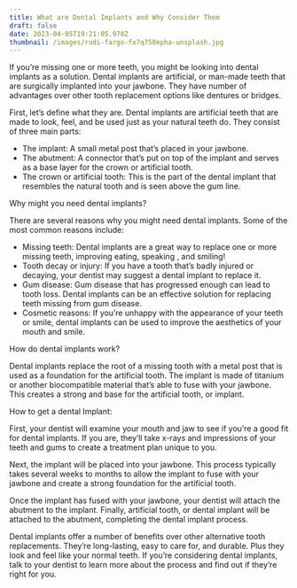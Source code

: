 ```yaml
---
title: What are Dental Implants and Why Consider Them
draft: false
date: 2023-04-05T19:21:05.978Z
thumbnail: /images/rudi-fargo-fx7q750epha-unsplash.jpg
---
```

  

If you’re missing one or more teeth, you might be looking into dental implants as a solution. Dental implants are artificial, or man-made teeth that are surgically implanted into your jawbone.  They have number of advantages over other tooth replacement options like dentures or bridges.

First, let’s define what they are. Dental implants are artificial teeth that are made to look, feel, and be used just as your natural teeth do. They consist of three main parts:

* The implant: A small metal post that’s placed in your jawbone.
* The abutment: A connector that’s put on top of the implant and serves as a base layer for the crown or artificial tooth.
* The crown or artificial tooth: This is the part of the dental implant that resembles the natural tooth and is seen above the gum line.

Why might you need dental implants?

There are several reasons why you might need dental implants. Some of the most common reasons include:

* Missing teeth: Dental implants are a great way to replace one or more missing teeth, improving  eating, speaking , and smiling!
* Tooth decay or injury: If you have a tooth that’s badly  injured or decaying, your dentist may suggest a dental implant to replace it.
* Gum disease: Gum disease that has progressed enough can lead to tooth loss. Dental implants can be an effective solution for replacing teeth missing from gum disease.
* Cosmetic reasons: If you’re unhappy with the appearance of your teeth or smile, dental implants can be used to improve the aesthetics of your mouth  and smile.

How do dental implants work?

Dental implants  replace the root of a missing tooth with a metal post that is used as a foundation for the artificial tooth. The implant is made of titanium or another biocompatible material that’s able to fuse with your jawbone. This creates a strong and base for the artificial tooth, or implant. 

How to get a dental Implant: 

First, your dentist will examine your mouth and jaw to see if you’re a good fit for dental implants. If you are, they’ll take x-rays and impressions of your teeth and gums to create a treatment plan unique to you.

Next, the implant will be placed into your jawbone. This process typically takes several weeks to months to allow the implant to fuse with your jawbone and create a strong foundation for the artificial tooth.

Once the implant has fused with your jawbone, your dentist will attach the abutment to the implant. Finally, artificial tooth, or dental implant will be attached to the abutment, completing the dental implant process.

Dental implants offer a number of benefits over other alternative tooth replacements. They’re long-lasting, easy to care for, and durable. Plus they look and feel like your normal teeth. If you’re considering dental implants, talk to your dentist to learn more about the process and find out if they’re right for you.